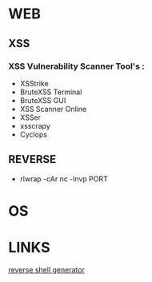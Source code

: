 # WEB

## XSS

### XSS Vulnerability Scanner Tool's :
* XSStrike
* BruteXSS Terminal
* BruteXSS GUI
* XSS Scanner Online
* XSSer
* xsscrapy
* Cyclops

## REVERSE
* rlwrap -cAr nc -lnvp PORT

# OS

# LINKS

[reverse shell generator](https://www.revshells.com)
